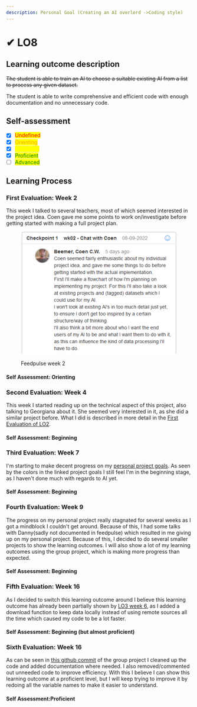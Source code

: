 ```yaml
---
description: Personal Goal (Creating an AI overlord ->Coding style)
---
```


# ✔ LO8

## Learning outcome description

~~The student is able to train an AI to choose a suitable existing AI from a list to process any given dataset.~~

The student is able to write comprehensive and efficient code with enough documentation and no unnecessary code.

## Self-assessment

* [x] <mark style="color:red;">Undefined</mark>
* [x] <mark style="color:orange;">Orienting</mark>
* [x] <mark style="color:yellow;">Beginning</mark>
* [x] <mark style="color:green;">Proficient</mark>
* [ ] <mark style="color:green;">Advanced</mark>

## Learning Process

### First Evaluation: Week 2

This week I talked to several teachers, most of which seemed interested in the project idea. Coen gave me some points to work on/investigate before getting started with making a full project plan.

<figure><img src="../.gitbook/assets/image (5) (1).png" alt=""><figcaption><p>Feedpulse week 2</p></figcaption></figure>

#### Self Assessment: Orienting

### Second Evaluation: Week 4

This week I started reading up on the technical aspect of this project, also talking to Georgiana about it. She seemed very interested in it, as she did a similar project before. What I did is described in more detail in the [First Evaluation of LO2](lo2.md#first-evaluation-week-4).

#### Self Assessment: Beginning

### Third Evaluation: Week 7

I'm starting to make decent progress on my [personal project goals](../wip-personal-notes/personal-project-proposal.md#current-project-goals-and-status). As seen by the colors in the linked project goals I still feel I'm in the beginning stage, as I haven't done much with regards to AI yet.

#### Self Assessment: Beginning

### Fourth Evaluation: Week 9

The progress on my personal project really stagnated for several weeks as I got a mindblock I couldn't get around. Because of this, I had some talks with Danny(sadly not documented in feedpulse) which resulted in me giving up on my personal project. Because of this, I decided to do several smaller projects to show the learning outcomes. I will also show a lot of my learning outcomes using the group project, which is making more progress than expected.

#### Self Assessment: Beginning

### Fifth Evaluation: Week 16

As I decided to switch this learning outcome around I believe this learning outcome has already been partially shown by [LO3 week 6](lo3.md), as I added a download function to keep data locally instead of using remote sources all the time which caused my code to be a lot faster.

#### Self Assessment: Beginning (but almost proficient)

### Sixth Evaluation: Week 16

As can be seen in [this github commit](https://github.com/Inn0/STP1StressVisualisation/commit/da9d5acbd3213775523c179ab3f3779ce37c89e9) of the group project I cleaned up the code and added documentation where needed. I also removed/commented out unneeded code to improve efficiency. With this I believe I can show this learning outcome at a proficient level, but I will keep trying to improve it by redoing all the variable names to make it easier to understand.

#### Self Assessment:Proficient

